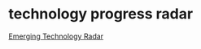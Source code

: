 # technology progress radar

[Emerging Technology Radar](https://raw.githubusercontent.com/dg1223/tech-radar/master/emerging-technolgy-radar.png)
